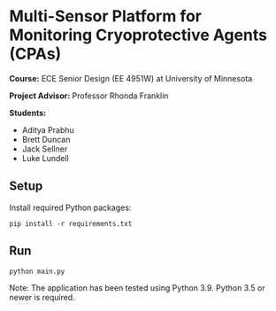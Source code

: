 # Multi-Sensor Platform for Monitoring Cryoprotective Agents (CPAs)

**Course:** ECE Senior Design (EE 4951W) at University of Minnesota

**Project Advisor:** Professor Rhonda Franklin

**Students:**
* Aditya Prabhu
* Brett Duncan
* Jack Sellner
* Luke Lundell

## Setup

Install required Python packages:

`pip install -r requirements.txt`


## Run

`python main.py`

Note: The application has been tested using Python 3.9. Python 3.5 or newer is required.